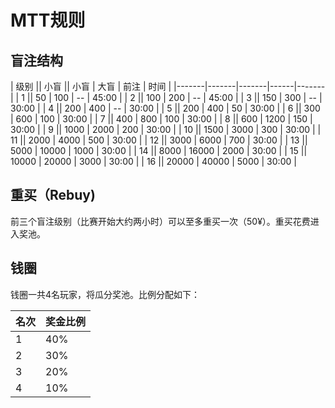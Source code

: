 # MTT规则
## 盲注结构


| 级别  || 小盲  || 小盲  | 大盲  | 前注 | 时间  |
|-------|-------|-------|------|-------|
| 1    || 50    | 100   | --   | 45:00 |
| 2    || 100   | 200   | --   | 45:00 |
| 3    || 150   | 300   | --   | 30:00 |
| 4    || 200   | 400   | --   | 30:00 |
| 5    || 200   | 400   | 50   | 30:00 |
| 6    || 300   | 600   | 100  | 30:00 |
| 7    || 400   | 800   | 100  | 30:00 |
| 8    || 600   | 1200  | 150  | 30:00 |
| 9    || 1000  | 2000  | 200  | 30:00 |
| 10    || 1500  | 3000  | 300  | 30:00 |
| 11    || 2000  | 4000  | 500  | 30:00 |
| 12    || 3000  | 6000  | 700  | 30:00 |
| 13    || 5000  | 10000 | 1000 | 30:00 |
| 14    || 8000  | 16000 | 2000 | 30:00 |
| 15    || 10000 | 20000 | 3000 | 30:00 |
| 16    || 20000 | 40000 | 5000 | 30:00 |

## 重买（Rebuy)
前三个盲注级别（比赛开始大约两小时）可以至多重买一次（50¥）。重买花费进入奖池。
## 钱圈
钱圈一共4名玩家，将瓜分奖池。比例分配如下：

| 名次 | 奖金比例 |
|------|----------|
| 1    | 40%      |
| 2    | 30%      |
| 3    | 20%      |
| 4    | 10%      |
